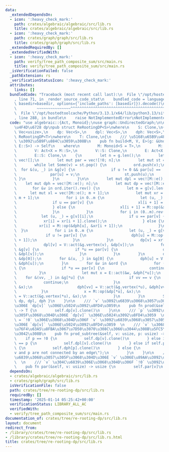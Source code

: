 ```yaml
---
data:
  _extendedDependsOn:
  - icon: ':heavy_check_mark:'
    path: crates/algebraic/algebraic/src/lib.rs
    title: crates/algebraic/algebraic/src/lib.rs
  - icon: ':heavy_check_mark:'
    path: crates/graph/graph/src/lib.rs
    title: crates/graph/graph/src/lib.rs
  _extendedRequiredBy: []
  _extendedVerifiedWith:
  - icon: ':heavy_check_mark:'
    path: verify/tree_path_composite_sum/src/main.rs
    title: verify/tree_path_composite_sum/src/main.rs
  _isVerificationFailed: false
  _pathExtension: rs
  _verificationStatusIcon: ':heavy_check_mark:'
  attributes:
    links: []
  bundledCode: "Traceback (most recent call last):\n  File \"/opt/hostedtoolcache/Python/3.13.1/x64/lib/python3.13/site-packages/onlinejudge_verify/documentation/build.py\"\
    , line 71, in _render_source_code_stat\n    bundled_code = language.bundle(stat.path,\
    \ basedir=basedir, options={'include_paths': [basedir]}).decode()\n          \
    \         ~~~~~~~~~~~~~~~^^^^^^^^^^^^^^^^^^^^^^^^^^^^^^^^^^^^^^^^^^^^^^^^^^^^^^^^^^^^^^^^^^\n\
    \  File \"/opt/hostedtoolcache/Python/3.13.1/x64/lib/python3.13/site-packages/onlinejudge_verify/languages/rust.py\"\
    , line 288, in bundle\n    raise NotImplementedError\nNotImplementedError\n"
  code: "use algebraic::{Act, Monoid};\nuse graph::UndirectedGraph;\n\n/// \u5168\u65B9\
    \u4F4D\u6728 dp\npub struct ReRootingDP<S>\nwhere\n    S: Clone,\n{\n    par:\
    \ Vec<usize>,\n    dp: Vec<S>,\n    dpl: Vec<S>,\n    dph: Vec<S>,\n}\n\nimpl<T>\
    \ ReRootingDP<T>\nwhere\n    T: Clone,\n{\n    /// \u5168\u65B9\u4F4D\u6728 dp\
    \ \u3092\u5B9F\u884C\u3059\u308B\n    pub fn build<M, V, E>(g: &UndirectedGraph<V::S,\
    \ E::S>) -> Self\n    where\n        M: Monoid<S = T>,\n        M::S: Clone,\n\
    \        V: Act<X = M::S>,\n        V::S: Clone,\n        E: Act<X = M::S>,\n\
    \        E::S: Clone,\n    {\n        let n = g.len();\n        let mut ord =\
    \ vec![];\n        let mut par = vec![!0; n];\n        let mut st = vec![0];\n\
    \        while let Some(v) = st.pop() {\n            ord.push(v);\n          \
    \  for &(u, _) in &g[v] {\n                if u != 0 && par[u] == !0 {\n     \
    \               par[u] = v;\n                    st.push(u);\n               \
    \ }\n            }\n        }\n\n        let mut dpl = vec![M::e(); n];\n    \
    \    let mut dph = vec![M::e(); n];\n        let mut dp = vec![M::e(); n];\n \
    \       for &v in ord.iter().rev() {\n            let m = g[v].len();\n      \
    \      let mut xl = vec![M::e(); m + 1];\n            let mut xr = vec![M::e();\
    \ m + 1];\n            for i in 0..m {\n                let (u, _) = g[v][i];\n\
    \                if u == par[v] {\n                    xl[i + 1] = xl[i].clone();\n\
    \                } else {\n                    xl[i + 1] = M::op(&xl[i], &dph[u]);\n\
    \                }\n            }\n            for i in (0..m).rev() {\n     \
    \           let (u, _) = g[v][i];\n                if u == par[v] {\n        \
    \            xr[i] = xr[i + 1].clone();\n                } else {\n          \
    \          xr[i] = M::op(&dph[u], &xr[i + 1]);\n                }\n          \
    \  }\n            for i in 0..m {\n                let (u, _) = g[v][i];\n   \
    \             if u != par[v] {\n                    dph[u] = M::op(&xl[i], &xr[i\
    \ + 1]);\n                }\n            }\n            dp[v] = xr[0].clone();\n\
    \            dpl[v] = V::act(&g.vertex(v), &dp[v]);\n            for (u, w) in\
    \ &g[v] {\n                if *u == par[v] {\n                    dph[v] = E::act(&w,\
    \ &dpl[v]);\n                }\n            }\n        }\n        dp[0] = V::act(&g.vertex(0),\
    \ &dp[0]);\n        for &(u, _) in &g[0] {\n            dph[u] = V::act(&g.vertex(0),\
    \ &dph[u]);\n        }\n        for &v in &ord {\n            for (u, w) in &g[v]\
    \ {\n                if *u == par[v] {\n                    continue;\n      \
    \          }\n                let mut x = E::act(&w, &dph[*u]);\n            \
    \    for &(vv, _) in &g[*u] {\n                    if vv == v {\n            \
    \            continue;\n                    }\n                    dph[vv] = M::op(&dph[vv],\
    \ &x);\n                    dph[vv] = V::act(&g.vertex(*u), &dph[vv]);\n     \
    \           }\n                x = M::op(&dp[*u], &x);\n                dp[*u]\
    \ = V::act(&g.vertex(*u), &x);\n            }\n        }\n        Self { par,\
    \ dp, dpl, dph }\n    }\n\n    /// `v` \u3092\u6839\u3068\u3057\u305F\u3068\u304D\
    \u306E `dp[v]` \u306E\u5024\u3092\u8FD4\u3059\n    pub fn prod(&self, v: usize)\
    \ -> T {\n        self.dp[v].clone()\n    }\n\n    /// `p` \u3092\u6839\u3068\u3057\
    \u305F\u3068\u304D\u306E `dp[v]` \u306E\u5024\u3092\u8FD4\u3059  \n    /// `p`\
    \ = `!0` \u306E\u3068\u304D\u306F `v` \u3092\u6839\u3068\u3057\u305F\u3068\u304D\
    \u306E `dp[v]` \u306E\u5024\u3092\u8FD4\u3059  \n    /// `v` \u3068 `p` \u306F\
    \u76F4\u63A5\u8FBA\u3067\u7D50\u3070\u308C\u3066\u3044\u308B\u5FC5\u8981\u304C\
    \u3042\u308B\n    pub fn prod_subtree(&self, v: usize, p: usize) -> T {\n    \
    \    if p == !0 {\n            self.dp[v].clone()\n        } else if self.par[v]\
    \ == p {\n            self.dpl[v].clone()\n        } else if self.par[p] == v\
    \ {\n            self.dph[p].clone()\n        } else {\n            panic!(\"\
    v and p are not connected by an edge\");\n        }\n    }\n\n    /// 0 \u3092\
    \u6839\u3068\u3057\u305F\u3068\u304D\u306E `v` \u306E\u89AA\u3092\u8FD4\u3059\
    \  \n    /// `v` \u304C\u6839\u306E\u3068\u304D\u306F `!0` \u3092\u8FD4\u3059\n\
    \    pub fn par(&self, v: usize) -> usize {\n        self.par[v]\n    }\n}\n"
  dependsOn:
  - crates/algebraic/algebraic/src/lib.rs
  - crates/graph/graph/src/lib.rs
  isVerificationFile: false
  path: crates/tree/re-rooting-dp/src/lib.rs
  requiredBy: []
  timestamp: '2025-01-14 05:25:42+00:00'
  verificationStatus: LIBRARY_ALL_AC
  verifiedWith:
  - verify/tree_path_composite_sum/src/main.rs
documentation_of: crates/tree/re-rooting-dp/src/lib.rs
layout: document
redirect_from:
- /library/crates/tree/re-rooting-dp/src/lib.rs
- /library/crates/tree/re-rooting-dp/src/lib.rs.html
title: crates/tree/re-rooting-dp/src/lib.rs
---
```

